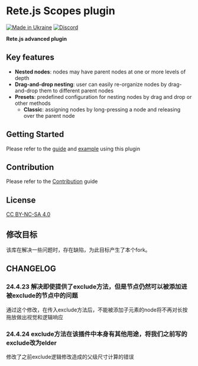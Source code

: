 Rete.js Scopes plugin
====
[![Made in Ukraine](https://img.shields.io/badge/made_in-ukraine-ffd700.svg?labelColor=0057b7)](https://stand-with-ukraine.pp.ua)
[![Discord](https://img.shields.io/discord/1081223198055604244?color=%237289da&label=Discord)](https://discord.gg/cxSFkPZdsV)

**Rete.js advanced plugin**

## Key features

- **Nested nodes**: nodes may have parent nodes at one or more levels of depth
- **Drag-and-drop nesting**: user can easily re-organize nodes by drag-and-drop them to different parent nodes
- **Presets**: predefined configuration for nesting nodes by drag and drop or other methods
  -  **Classic**: assigning nodes by long-pressing a node and releasing over the parent node

## Getting Started

Please refer to the [guide](https://retejs.org/docs/guides/scopes) and [example](https://retejs.org/examples/scopes) using this plugin

## Contribution

Please refer to the [Contribution](https://retejs.org/docs/contribution) guide

## License

[CC BY-NC-SA 4.0](./LICENSE)

## 修改目标
该库在解决一些问题时，存在缺陷，为此目标产生了本个fork。

## CHANGELOG
### 24.4.23 解决即使提供了exclude方法，但是节点仍然可以被添加进被exclude的节点中的问题
通过这个修改，在传入exclude方法后，不能被添加子元素的node将不再对长按拖放做出视觉和逻辑响应
### 24.4.24 exclude方法在该插件中本身有其他用途，将我们之前写的exclude改为elder
修改了之前exclude逻辑修改造成的父级尺寸计算的错误
